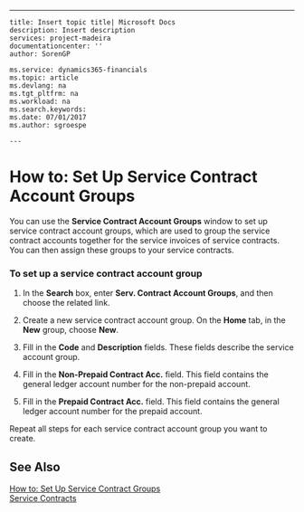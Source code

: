 ---
    title: Insert topic title| Microsoft Docs
    description: Insert description
    services: project-madeira
    documentationcenter: ''
    author: SorenGP

    ms.service: dynamics365-financials
    ms.topic: article
    ms.devlang: na
    ms.tgt_pltfrm: na
    ms.workload: na
    ms.search.keywords:
    ms.date: 07/01/2017
    ms.author: sgroespe

    ---
# How to: Set Up Service Contract Account Groups
You can use the **Service Contract Account Groups** window to set up service contract account groups, which are used to group the service contract accounts together for the service invoices of service contracts. You can then assign these groups to your service contracts.  
  
### To set up a service contract account group  
  
1.  In the **Search** box, enter **Serv. Contract Account Groups**, and then choose the related link.  
  
2.  Create a new service contract account group. On the **Home** tab, in the **New** group, choose **New**.  
  
3.  Fill in the **Code** and **Description** fields. These fields describe the service account group.  
  
4.  Fill in the **Non-Prepaid Contract Acc.** field. This field contains the general ledger account number for the non-prepaid account.  
  
5.  Fill in the **Prepaid Contract Acc.** field. This field contains the general ledger account number for the prepaid account.  
  
 Repeat all steps for each service contract account group you want to create.  
  
## See Also  
 [How to: Set Up Service Contract Groups](../FullExperience/how-to-set-up-service-contract-groups.md)   
 [Service Contracts](../FullExperience/service-contracts.md)